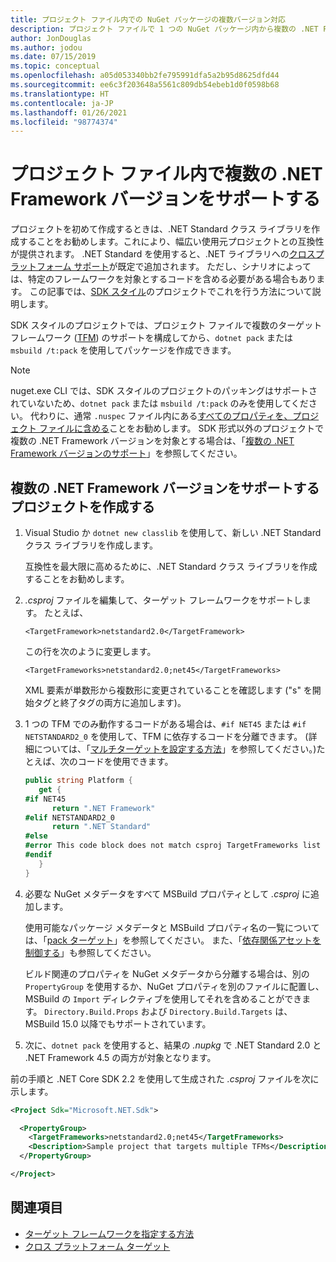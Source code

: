 ```yaml
---
title: プロジェクト ファイル内での NuGet パッケージの複数バージョン対応
description: プロジェクト ファイルで 1 つの NuGet パッケージ内から複数の .NET Framework バージョンに対応するためのさまざま方法の説明。
author: JonDouglas
ms.author: jodou
ms.date: 07/15/2019
ms.topic: conceptual
ms.openlocfilehash: a05d053340bb2fe795991dfa5a2b95d8625dfd44
ms.sourcegitcommit: ee6c3f203648a5561c809db54ebeb1d0f0598b68
ms.translationtype: HT
ms.contentlocale: ja-JP
ms.lasthandoff: 01/26/2021
ms.locfileid: "98774374"
---
```

# <a name="support-multiple-net-framework-versions-in-your-project-file"></a>プロジェクト ファイル内で複数の .NET Framework バージョンをサポートする

プロジェクトを初めて作成するときは、.NET Standard クラス ライブラリを作成することをお勧めします。これにより、幅広い使用元プロジェクトとの互換性が提供されます。 .NET Standard を使用すると、.NET ライブラリへの[クロスプラットフォーム サポート](/dotnet/standard/library-guidance/cross-platform-targeting)が既定で追加されます。 ただし、シナリオによっては、特定のフレームワークを対象とするコードを含める必要がある場合もあります。 この記事では、[SDK スタイル](../resources/check-project-format.md)のプロジェクトでこれを行う方法について説明します。

SDK スタイルのプロジェクトでは、プロジェクト ファイルで複数のターゲット フレームワーク ([TFM](/dotnet/standard/frameworks)) のサポートを構成してから、`dotnet pack` または `msbuild /t:pack` を使用してパッケージを作成できます。

> [!NOTE]
> nuget.exe CLI では、SDK スタイルのプロジェクトのパッキングはサポートされていないため、`dotnet pack` または `msbuild /t:pack` のみを使用してください。 代わりに、通常 `.nuspec` ファイル内にある[すべてのプロパティを、プロジェクト ファイルに含める](../reference/msbuild-targets.md#pack-target)ことをお勧めします。 SDK 形式以外のプロジェクトで複数の .NET Framework バージョンを対象とする場合は、「[複数の .NET Framework バージョンのサポート](supporting-multiple-target-frameworks.md)」を参照してください。

## <a name="create-a-project-that-supports-multiple-net-framework-versions"></a>複数の .NET Framework バージョンをサポートするプロジェクトを作成する

1. Visual Studio か `dotnet new classlib` を使用して、新しい .NET Standard クラス ライブラリを作成します。

   互換性を最大限に高めるために、.NET Standard クラス ライブラリを作成することをお勧めします。

2. *.csproj* ファイルを編集して、ターゲット フレームワークをサポートします。 たとえば、
   
   `<TargetFramework>netstandard2.0</TargetFramework>`
   
   この行を次のように変更します。
   
   `<TargetFrameworks>netstandard2.0;net45</TargetFrameworks>`

   XML 要素が単数形から複数形に変更されていることを確認します ("s" を開始タグと終了タグの両方に追加します)。

3. 1 つの TFM でのみ動作するコードがある場合は、`#if NET45` または `#if NETSTANDARD2_0` を使用して、TFM に依存するコードを分離できます。 (詳細については、「[マルチターゲットを設定する方法](/dotnet/core/tutorials/libraries#how-to-multitarget)」を参照してください。)たとえば、次のコードを使用できます。

   ```csharp
   public string Platform {
      get {
   #if NET45
         return ".NET Framework"
   #elif NETSTANDARD2_0
         return ".NET Standard"
   #else
   #error This code block does not match csproj TargetFrameworks list
   #endif
      }
   }
   ```

4. 必要な NuGet メタデータをすべて MSBuild プロパティとして *.csproj* に追加します。

   使用可能なパッケージ メタデータと MSBuild プロパティ名の一覧については、「[pack ターゲット](../reference/msbuild-targets.md#pack-target)」を参照してください。 また、「[依存関係アセットを制御する](../consume-packages/package-references-in-project-files.md#controlling-dependency-assets)」も参照してください。

   ビルド関連のプロパティを NuGet メタデータから分離する場合は、別の `PropertyGroup` を使用するか、NuGet プロパティを別のファイルに配置し、MSBuild の `Import` ディレクティブを使用してそれを含めることができます。 `Directory.Build.Props` および `Directory.Build.Targets` は、MSBuild 15.0 以降でもサポートされています。

5. 次に、`dotnet pack` を使用すると、結果の *.nupkg* で .NET Standard 2.0 と .NET Framework 4.5 の両方が対象となります。

前の手順と .NET Core SDK 2.2 を使用して生成された *.csproj* ファイルを次に示します。

```xml
<Project Sdk="Microsoft.NET.Sdk">

  <PropertyGroup>
    <TargetFrameworks>netstandard2.0;net45</TargetFrameworks>
    <Description>Sample project that targets multiple TFMs</Description>
  </PropertyGroup>

</Project>
```

## <a name="see-also"></a>関連項目

* [ターゲット フレームワークを指定する方法](/dotnet/standard/frameworks#how-to-specify-target-frameworks)
* [クロス プラットフォーム ターゲット](/dotnet/standard/library-guidance/cross-platform-targeting)
